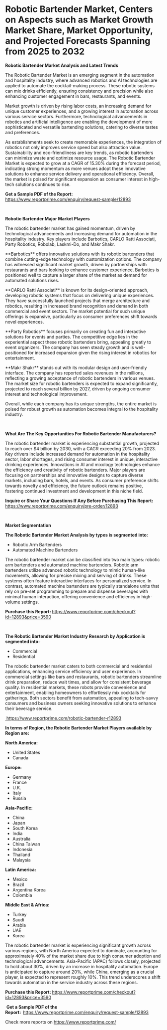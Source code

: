 <p><h1>Robotic Bartender Market, Centers on Aspects such as Market Growth Market Share, Market Opportunity, and Projected Forecasts Spanning from 2025 to 2032</h1></p><p><strong>Robotic Bartender Market Analysis and Latest Trends</strong></p>
<p><p>The Robotic Bartender Market is an emerging segment in the automation and hospitality industry, where advanced robotics and AI technologies are applied to automate the cocktail-making process. These robotic systems can mix drinks efficiently, ensuring consistency and precision while also enhancing customer engagement in bars, restaurants, and events. </p><p>Market growth is driven by rising labor costs, an increasing demand for unique customer experiences, and a growing interest in automation across various service sectors. Furthermore, technological advancements in robotics and artificial intelligence are enabling the development of more sophisticated and versatile bartending solutions, catering to diverse tastes and preferences. </p><p>As establishments seek to create memorable experiences, the integration of robotics not only improves service speed but also attraction value. Sustainability and eco-friendliness are key trends, as robotic bartenders can minimize waste and optimize resource usage. The Robotic Bartender Market is expected to grow at a CAGR of 15.30% during the forecast period, indicating strong momentum as more venues adopt these innovative solutions to enhance service delivery and operational efficiency. Overall, the market is poised for significant expansion as consumer interest in high-tech solutions continues to rise.</p></p>
<p><strong>Get a Sample PDF of the Report:&nbsp;</strong> <a href="https://www.reportprime.com/enquiry/request-sample/12893?utm_campaign=3573&utm_medium=2&utm_source=Github&utm_content=ia&utm_term=19032025&utm_id=robotic-bartender">https://www.reportprime.com/enquiry/request-sample/12893</a></p>
<p>&nbsp;</p>
<p><strong>Robotic Bartender Major Market Players</strong></p>
<p><p>The robotic bartender market has gained momentum, driven by technological advancements and increasing demand for automation in the hospitality industry. Key players include Barbotics, CARLO Ratti Associati, Party Robotics, Robolab, Laskmi-Do, and Makr Shakr.</p><p>**Barbotics** offers innovative solutions with its robotic bartenders that combine cutting-edge technology with customization options. The company has witnessed significant market growth, driven by partnerships with restaurants and bars looking to enhance customer experience. Barbotics is positioned well to capture a larger share of the market as demand for automated solutions rises.</p><p>**CARLO Ratti Associati** is known for its design-oriented approach, developing robotic systems that focus on delivering unique experiences. They have successfully launched projects that merge architecture and robotics, resulting in increased brand recognition and demand in both commercial and event sectors. The market potential for such unique offerings is expansive, particularly as consumer preferences shift towards novel experiences.</p><p>**Party Robotics** focuses primarily on creating fun and interactive solutions for events and parties. The competitive edge lies in the experiential aspect these robotic bartenders bring, appealing greatly to event organizers. The company has seen steady growth and is well-positioned for increased expansion given the rising interest in robotics for entertainment.</p><p>**Makr Shakr** stands out with its modular design and user-friendly interface. The company has reported sales revenues in the millions, reflecting a growing acceptance of robotic bartenders in various venues. The market size for robotic bartenders is expected to expand significantly, projected to reach several billion by 2027, driven by ongoing consumer interest and technological improvement.</p><p>Overall, while each company has its unique strengths, the entire market is poised for robust growth as automation becomes integral to the hospitality industry.</p></p>
<p>&nbsp;</p>
<p><strong>What Are The Key Opportunities For Robotic Bartender Manufacturers?</strong></p>
<p><p>The robotic bartender market is experiencing substantial growth, projected to reach over $4 billion by 2030, with a CAGR exceeding 20% from 2023. Key drivers include increased demand for automation in the hospitality sector, labor shortages, and rising consumer interest in unique, interactive drinking experiences. Innovations in AI and mixology technologies enhance the efficiency and creativity of robotic bartenders. Major players are focusing on partnerships and innovative designs to capture diverse markets, including bars, hotels, and events. As consumer preference shifts towards novelty and efficiency, the future outlook remains positive, fostering continued investment and development in this niche field.</p></p>
<p><strong>Inquire or Share Your Questions If Any Before Purchasing This Report:</strong> <a href="https://www.reportprime.com/enquiry/pre-order/12893?utm_campaign=3573&utm_medium=2&utm_source=Github&utm_content=ia&utm_term=19032025&utm_id=robotic-bartender">https://www.reportprime.com/enquiry/pre-order/12893</a></p>
<p>&nbsp;</p>
<p><strong>Market Segmentation</strong></p>
<p><strong>The Robotic Bartender Market Analysis by types is segmented into:</strong></p>
<p><ul><li>Robotic Arm Bartenders</li><li>Automated Machine Bartenders</li></ul></p>
<p><p>The robotic bartender market can be classified into two main types: robotic arm bartenders and automated machine bartenders. Robotic arm bartenders utilize advanced robotic technology to mimic human-like movements, allowing for precise mixing and serving of drinks. These systems often feature interactive interfaces for personalized service. In contrast, automated machine bartenders are typically standalone units that rely on pre-set programming to prepare and dispense beverages with minimal human interaction, offering convenience and efficiency in high-volume settings.</p></p>
<p><strong>Purchase this Report:&nbsp;</strong><a href="https://www.reportprime.com/checkout?id=12893&price=3590&utm_campaign=3573&utm_medium=2&utm_source=Github&utm_content=ia&utm_term=19032025&utm_id=robotic-bartender">https://www.reportprime.com/checkout?id=12893&price=3590</a></p>
<p>&nbsp;</p>
<p><strong>The Robotic Bartender Market Industry Research by Application is segmented into:</strong></p>
<p><ul><li>Commercial</li><li>Residential</li></ul></p>
<p><p>The robotic bartender market caters to both commercial and residential applications, enhancing service efficiency and user experience. In commercial settings like bars and restaurants, robotic bartenders streamline drink preparation, reduce wait times, and allow for consistent beverage quality. In residential markets, these robots provide convenience and entertainment, enabling homeowners to effortlessly mix cocktails for gatherings. Both sectors benefit from automation, appealing to tech-savvy consumers and business owners seeking innovative solutions to enhance their beverage service.</p></p>
<p><a href="https://www.reportprime.com/robotic-bartender-r12893?utm_campaign=3573&utm_medium=2&utm_source=Github&utm_content=ia&utm_term=19032025&utm_id=robotic-bartender">&nbsp;https://www.reportprime.com/robotic-bartender-r12893</a></p>
<p><strong>In terms of Region, the Robotic Bartender Market Players available by Region are:</strong></p>
<p>
    <p> <strong> North America: </strong>
        <ul>
            <li>United States</li>
            <li>Canada</li>
        </ul>
        </p> 
    <p> <strong> Europe: </strong>
        <ul>
            <li>Germany</li>
            <li>France</li>
            <li>U.K.</li>
            <li>Italy</li>
            <li>Russia</li>
        </ul>
        </p> 
    <p> <strong> Asia-Pacific: </strong>
        <ul>
            <li>China</li>
            <li>Japan</li>
            <li>South Korea</li>
            <li>India</li>
            <li>Australia</li>
            <li>China Taiwan</li>
            <li>Indonesia</li>
            <li>Thailand</li>
            <li>Malaysia</li>
        </ul>
        </p> 
    <p> <strong> Latin America: </strong>
        <ul>
            <li>Mexico</li>
            <li>Brazil</li>
            <li>Argentina Korea</li>
            <li>Colombia</li>
        </ul>
        </p> 
    <p> <strong> Middle East & Africa: </strong>
        <ul>
            <li>Turkey</li>
            <li>Saudi</li>
            <li>Arabia</li>
            <li>UAE</li>
            <li>Korea</li>
        </ul>
    </p>
    </p>
<p><p>The robotic bartender market is experiencing significant growth across various regions, with North America expected to dominate, accounting for approximately 40% of the market share due to high consumer adoption and technological advancements. Asia-Pacific (APAC) follows closely, projected to hold about 30%, driven by an increase in hospitality automation. Europe is anticipated to capture around 20%, while China, emerging as a crucial player, is expected to represent roughly 10%. This trend underscores a shift towards automation in the service industry across these regions.</p></p>
<p><strong>Purchase this Report: </strong><a href="https://www.reportprime.com/checkout?id=12893&price=3590&utm_campaign=3573&utm_medium=2&utm_source=Github&utm_content=ia&utm_term=19032025&utm_id=robotic-bartender">https://www.reportprime.com/checkout?id=12893&price=3590</a></p>
<p>&nbsp;<strong>Get a Sample PDF of the Report:&nbsp;&nbsp;</strong><a href="https://www.reportprime.com/enquiry/request-sample/12893?utm_campaign=3573&utm_medium=2&utm_source=Github&utm_content=ia&utm_term=19032025&utm_id=robotic-bartender">https://www.reportprime.com/enquiry/request-sample/12893</a></p>
<p><strong></strong></p>
<p>Check more reports on <a href="https://www.reportprime.com/?utm_campaign=3573&utm_medium=2&utm_source=Github&utm_content=ia&utm_term=19032025&utm_id=robotic-bartender">https://www.reportprime.com/</a></p>